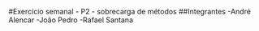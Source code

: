 #Exercício semanal - P2 - sobrecarga de métodos
##Integrantes
-André Alencar
-João Pedro
-Rafael Santana
